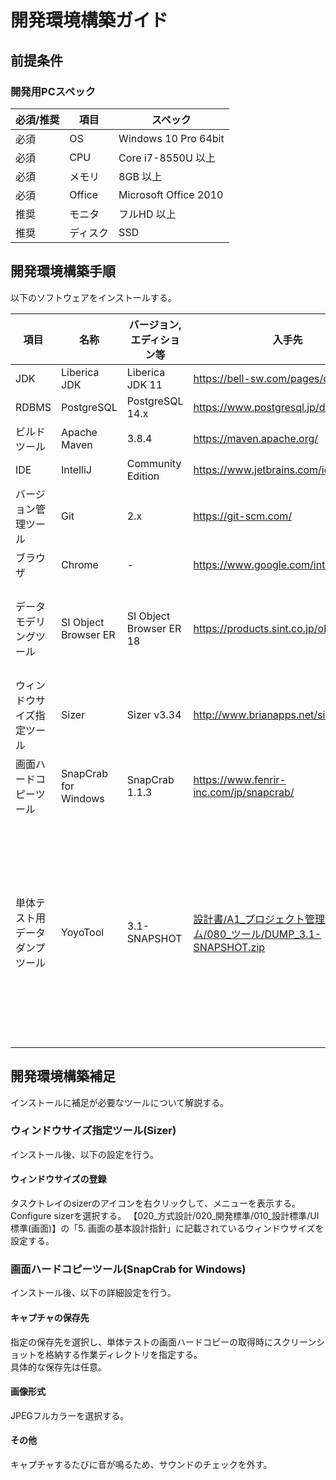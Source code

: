 # 開発環境構築ガイド

## 前提条件

### 開発用PCスペック

| 必須/推奨 | 項目     | スペック              |
| --------- | -------- | --------------------- |
| 必須      | OS       | Windows 10 Pro 64bit  |
| 必須      | CPU      | Core i7-8550U 以上    |
| 必須      | メモリ   | 8GB 以上              |
| 必須      | Office   | Microsoft Office 2010 |
| 推奨      | モニタ   | フルHD 以上           |
| 推奨      | ディスク | SSD                   |


## 開発環境構築手順

以下のソフトウェアをインストールする。

| 項目                                       | 名称                 | バージョン,エディション等           | 入手先                                                        | 補足                                                         |
| ------------------------------------------ | -------------------- | ----------------------------------- | ------------------------------------------------------------- | ------------------------------------------------------------ |
| JDK                                        | Liberica JDK         | Liberica JDK 11 | https://bell-sw.com/pages/downloads/                                     |                                                              |
| RDBMS                                      | PostgreSQL           | PostgreSQL 14.x         | https://www.postgresql.jp/download |                                                              |
| ビルドツール                               | Apache Maven         | 3.8.4                               | https://maven.apache.org/                                     |                                                              |
| IDE                                        | IntelliJ             | Community Edition                   | https://www.jetbrains.com/idea/                               |                                                              |
| バージョン管理ツール                       | Git                  | 2.x                  | https://git-scm.com/                                          |                                                              |
| ブラウザ                                   | Chrome               | -                                   | https://www.google.com/intl/ja/chrome/                        |                                                              |
| データモデリングツール                     | SI Object Browser ER | SI Object Browser ER 18             | https://products.sint.co.jp/ober/trial | 社内ライセンスを使用。 |
| ウィンドウサイズ指定ツール                 | Sizer                | Sizer v3.34                         | http://www.brianapps.net/sizer/                               |                                                              |
| 画面ハードコピーツール                     | SnapCrab for Windows | SnapCrab 1.1.3                      | https://www.fenrir-inc.com/jp/snapcrab/                       |                                                              |
| 単体テスト用データダンプツール             | YoyoTool             | 3.1-SNAPSHOT                        | [設計書/A1_プロジェクト管理システム/080_ツール/DUMP_3.1-SNAPSHOT.zip](../../設計書/A1_プロジェクト管理システム/080_ツール/DUMP_3.1-SNAPSHOT.zip)                             | 本プロジェクト用に初期設定済。必ずここから取得すること。 |


## 開発環境構築補足
インストールに補足が必要なツールについて解説する。

### ウィンドウサイズ指定ツール(Sizer)
インストール後、以下の設定を行う。

#### ウィンドウサイズの登録
タスクトレイのsizerのアイコンを右クリックして、メニューを表示する。  
Configure sizerを選択する。
【020_方式設計/020_開発標準/010_設計標準/UI標準(画面)】の「5. 画面の基本設計指針」に記載されているウィンドウサイズを設定する。

### 画面ハードコピーツール(SnapCrab for Windows)
インストール後、以下の詳細設定を行う。

#### キャプチャの保存先
指定の保存先を選択し、単体テストの画面ハードコピーの取得時にスクリーンショットを格納する作業ディレクトリを指定する。  
具体的な保存先は任意。

#### 画像形式
JPEGフルカラーを選択する。

#### その他
キャプチャするたびに音が鳴るため、サウンドのチェックを外す。

